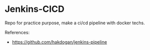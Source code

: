 # Jenkins-CICD
Repo for practice purpose, make a ci/cd pipeline with docker techs.

References:
- https://github.com/hakdogan/jenkins-pipeline
